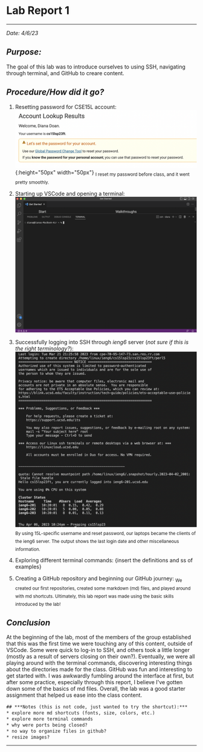 # **Lab Report 1**
---
*Date: 4/6/23*

## ***Purpose:***
The goal of this lab was to introduce ourselves to using SSH, navigating through terminal, and GitHub to creare content. 


## ***Procedure/How did it go?***
1. Resetting password for CSE15L account: ![Reset Tool](pwResetSS.png){:height="50px" width="50px"}
<sub>I reset my password before class, and it went pretty smoothly.</sub>

2. Starting up VSCode and opening a terminal: ![VSCode](vscodeSS.png)
3. Successfully logging into SSH through *ieng6* server (*not sure if this is the right terminology?*): ![SSH log](sshLogin.png)
<sub>By using 15L-specific username and reset password, our laptops became the clients of the ieng6 server. The output shows the last login date and other miscellaneous information.</sub>

4. Exploring different terminal commands:
{insert the definitions and ss of examples}

5. Creating a GitHub repository and beginning our GitHub journey: 
<sub>We created our first repositories, created some markdown (md) files, and played around with md shortcuts. Ultimately, this lab report was made using the basic skills introduced by the lab!</sub>


## ***Conclusion***
At the beginning of the lab, most of the members of the group established that this was the first time we were touching any of this content, outside of VSCode. Some were quick to log-in to SSH, and others took a little longer (mostly as a result of servers closing on their own?). Eventually, we were all playing around with the terminal commands, discovering interesting things about the directories made for the class. GitHub was fun and interesting to get started with. I was awkwardly fumbling around the interface at first, but after some practice, especially through this report, I believe I've gotten down some of the basics of md files. Overall, the lab was a good starter assignment that helped us ease into the class content.

```
## ***Notes (this is not code, just wanted to try the shortcut):***
* explore more md shortcuts (fonts, size, colors, etc.)
* explore more terminal commands
* why were ports being closed?
* no way to organize files in github?
* resize images?
```
---

